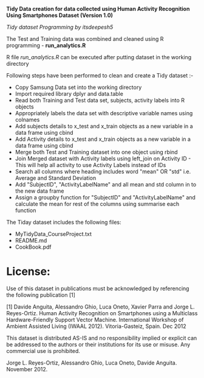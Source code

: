 **Tidy Data creation for data collected using Human Activity Recognition Using Smartphones Dataset (Version 1.0)**

*Tidy dataset Programming by  itsdeepesh5*


The Test and Training data was combined and cleaned using R programming - **run_analytics.R**

R file *run_analytics.R* can be executed after putting dataset in the working directory

Following steps have been performed to clean and create a Tidy dataset :-
- Copy Samsung Data set into the working directory
- Import required library dplyr and data.table
- Read both Training and Test data set, subjects, activity labels into R objects
- Appropriately labels the data set with descriptive variable names using colnames 
- Add subjects details to x_test and x_train objects as a new variable in a data frame using cbind
- Add Activity details to x_test and x_train objects as a new variable in a data frame using cbind
- Merge both Test and Training dataset into one object using rbind
- Join Merged dataset with Activity labels  using left_join on Activity ID - This will help all activity to use Activity Labels instead of IDs
- Search all columns where heading includes word "mean" OR "std" i.e. Average and Standard Deviation 
- Add "SubjectID", "ActivityLabelName" and all mean and std column  in to the new data frame
- Assign a groupby function for "SubjectID" and "ActivityLabelName" and calculate the mean for rest of the columns using summarise each function


The Tiday dataset includes the following files:

- MyTidyData_CourseProject.txt
- README.md
- CookBook.pdf

License:
========
Use of this dataset in publications must be acknowledged by referencing the following publication [1] 

[1] Davide Anguita, Alessandro Ghio, Luca Oneto, Xavier Parra and Jorge L. Reyes-Ortiz. Human Activity Recognition on Smartphones using a Multiclass Hardware-Friendly Support Vector Machine. International Workshop of Ambient Assisted Living (IWAAL 2012). Vitoria-Gasteiz, Spain. Dec 2012

This dataset is distributed AS-IS and no responsibility implied or explicit can be addressed to the authors or their institutions for its use or misuse. Any commercial use is prohibited.

Jorge L. Reyes-Ortiz, Alessandro Ghio, Luca Oneto, Davide Anguita. November 2012.

